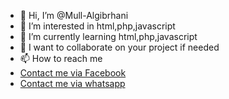 - 👋 Hi, I’m @Mull-Algibrhani
- 👀 I’m interested in html,php,javascript
- 🌱 I’m currently learning html,php,javascript
- 💞️ I want to collaborate on your project if needed
- 📫 How to reach me
- <a target="_blank" href="https://web.facebook.com/diazmizkot?_rdc=1&_rdr">Contact me via Facebook</a>
- <a target="_blank" href="https://wa.me/085240199085">Contact me via whatsapp</a>
<!---
Mull-Algibrhani/Mull-Algibrhani is a ✨ special ✨ repository because its `README.md` (this file) appears on your GitHub profile.
You can click the Preview link to take a look at your changes.
--->
